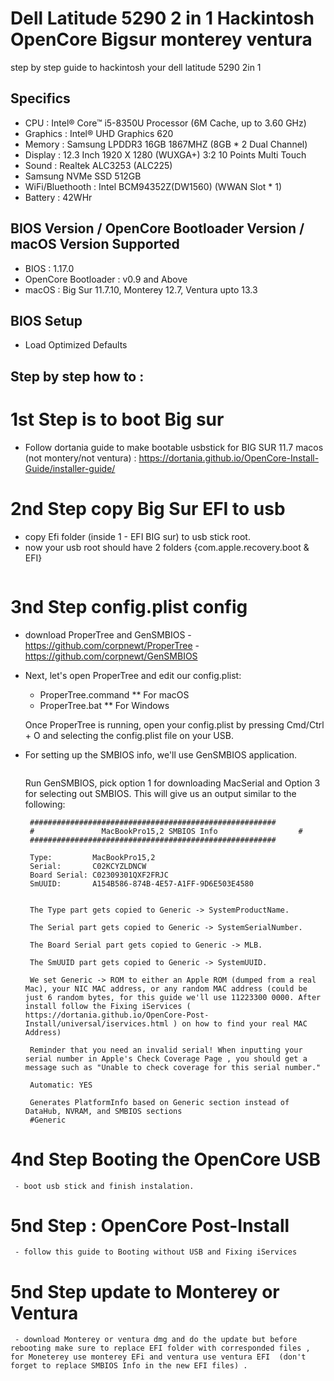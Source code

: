 # Dell Latitude 5290 2 in 1 Hackintosh OpenCore Bigsur monterey ventura
 step by step guide to hackintosh your dell latitude 5290 2in 1

## Specifics

- CPU : Intel® Core™ i5-8350U Processor (6M Cache, up to 3.60 GHz)
- Graphics : Intel® UHD Graphics 620
- Memory : Samsung LPDDR3 16GB 1867MHZ (8GB * 2 Dual Channel)
- Display : 12.3 Inch 1920 X 1280 (WUXGA+) 3:2 10 Points Multi Touch
- Sound : Realtek ALC3253 (ALC225)
- Samsung NVMe SSD 512GB
- WiFi/Bluethooth : Intel BCM94352Z(DW1560) (WWAN Slot * 1)
- Battery : 42WHr


## BIOS Version / OpenCore Bootloader Version / macOS Version Supported

- BIOS : 1.17.0
- OpenCore Bootloader : v0.9 and Above
- macOS : Big Sur 11.7.10, Monterey 12.7, Ventura upto 13.3


## BIOS Setup

- Load Optimized Defaults

## Step by step how to :

# 1st Step is to boot Big sur
 - Follow dortania guide to make bootable usbstick for BIG SUR 11.7 macos (not montery/not ventura)  : https://dortania.github.io/OpenCore-Install-Guide/installer-guide/
# 2nd Step copy Big Sur EFI to usb
 - copy Efi folder (inside 1 - EFI BIG sur) to usb stick root.
 - now your usb root should have 2 folders {com.apple.recovery.boot & EFI}

<img src="https://dortania.github.io/OpenCore-Install-Guide/assets/img/com-efi-done.a6fb730e.png" alt="">

# 3nd Step config.plist config
 - download ProperTree and GenSMBIOS
            -   https://github.com/corpnewt/ProperTree
            -   https://github.com/corpnewt/GenSMBIOS
 - Next, let's open ProperTree and edit our config.plist:

    * ProperTree.command
      ** For macOS
    * ProperTree.bat
      ** For Windows

    Once ProperTree is running, open your config.plist by pressing Cmd/Ctrl + O and selecting the config.plist file on your USB.

 - For setting up the SMBIOS info, we'll use GenSMBIOS application.

    
    <img src="https://dortania.github.io/OpenCore-Install-Guide/assets/img/smbios.35dd8ead.png" alt="">

    Run GenSMBIOS, pick option 1 for downloading MacSerial and Option 3 for selecting out SMBIOS. 
    This will give us an output similar to the following:

        #######################################################
        #               MacBookPro15,2 SMBIOS Info                  #
        #######################################################

        Type:         MacBookPro15,2
        Serial:       C02KCYZLDNCW
        Board Serial: C02309301QXF2FRJC
        SmUUID:       A154B586-874B-4E57-A1FF-9D6E503E4580


        The Type part gets copied to Generic -> SystemProductName.

        The Serial part gets copied to Generic -> SystemSerialNumber.

        The Board Serial part gets copied to Generic -> MLB.

        The SmUUID part gets copied to Generic -> SystemUUID.

        We set Generic -> ROM to either an Apple ROM (dumped from a real Mac), your NIC MAC address, or any random MAC address (could be just 6 random bytes, for this guide we'll use 11223300 0000. After install follow the Fixing iServices ( https://dortania.github.io/OpenCore-Post-Install/universal/iservices.html ) on how to find your real MAC Address)

        Reminder that you need an invalid serial! When inputting your serial number in Apple's Check Coverage Page , you should get a message such as "Unable to check coverage for this serial number."

        Automatic: YES

        Generates PlatformInfo based on Generic section instead of DataHub, NVRAM, and SMBIOS sections
        #Generic

# 4nd Step Booting the OpenCore USB

     - boot usb stick and finish instalation.

# 5nd Step : OpenCore Post-Install
     - follow this guide to Booting without USB and Fixing iServices

# 5nd Step update to Monterey or Ventura
    
     - download Monterey or ventura dmg and do the update but before rebooting make sure to replace EFI folder with corresponded files , for Moneterey use monterey EFi and ventura use ventura EFI  (don't forget to replace SMBIOS Info in the new EFI files) .